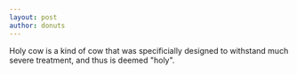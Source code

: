 ```yaml
---
layout: post
author: donuts
---
```


Holy cow is a kind of cow that was specificially designed to withstand much severe treatment, and thus is deemed "holy".